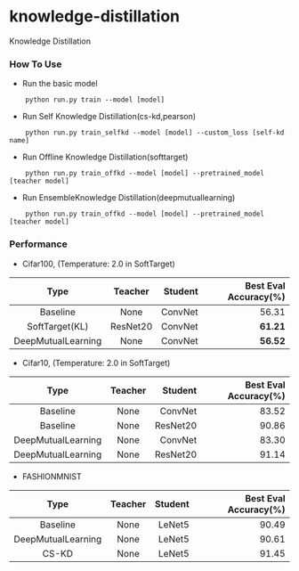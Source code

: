 # knowledge-distillation
Knowledge Distillation

### How To Use
- Run the basic model
```shell script
    python run.py train --model [model]
``` 

- Run  Self Knowledge Distillation(cs-kd,pearson)
```shell script
    python run.py train_selfkd --model [model] --custom_loss [self-kd name]
``` 
- Run Offline Knowledge Distillation(softtarget)
```shell script
    python run.py train_offkd --model [model] --pretrained_model [teacher model]
``` 
- Run EnsembleKnowledge Distillation(deepmutuallearning)
```shell script
    python run.py train_offkd --model [model] --pretrained_model [teacher model]
``` 


### Performance
- Cifar100, (Temperature: 2.0 in SoftTarget)

|Type|Teacher|Student|Best Eval Accuracy(%)|
|:---:|:---:|---:|---:|
|Baseline|None|ConvNet|56.31|
|SoftTarget(KL)|ResNet20|ConvNet|**61.21**|
|DeepMutualLearning|None|ConvNet|**56.52**|

- Cifar10, (Temperature: 2.0 in SoftTarget)

|Type|Teacher|Student|Best Eval Accuracy(%)|
|:---:|:---:|---:|---:|
|Baseline|None|ConvNet|83.52|
|Baseline|None|ResNet20|90.86|
|DeepMutualLearning|None|ConvNet|83.30|
|DeepMutualLearning|None|ResNet20|91.14|

- FASHIONMNIST

|Type|Teacher|Student|Best Eval Accuracy(%)|
|:---:|:---:|---:|---:|
|Baseline|None|LeNet5|90.49|
|DeepMutualLearning|None|LeNet5|90.61|
|CS-KD|None|LeNet5|91.45|

